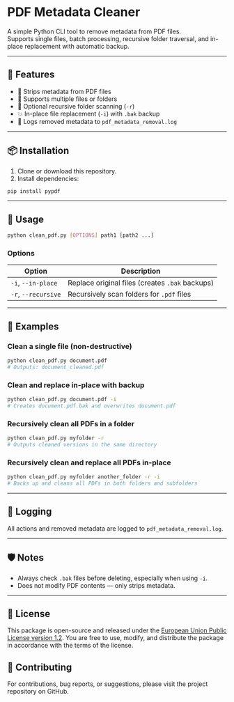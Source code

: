 # PDF Metadata Cleaner

A simple Python CLI tool to remove metadata from PDF files.  
Supports single files, batch processing, recursive folder traversal, and in-place replacement with automatic backup.

---

## 🚀 Features

- 🧼 Strips metadata from PDF files
- 📁 Supports multiple files or folders
- 🔁 Optional recursive folder scanning (`-r`)
- 💥 In-place file replacement (`-i`) with `.bak` backup
- 📝 Logs removed metadata to `pdf_metadata_removal.log`

---

## 📦 Installation

1. Clone or download this repository.
2. Install dependencies:

```bash
pip install pypdf
```

---

## 🔧 Usage

```bash
python clean_pdf.py [OPTIONS] path1 [path2 ...]
```

### Options

| Option            | Description                                      |
|-------------------|--------------------------------------------------|
| `-i`, `--in-place`| Replace original files (creates `.bak` backups) |
| `-r`, `--recursive`| Recursively scan folders for `.pdf` files      |

---

## 📂 Examples

### Clean a single file (non-destructive)

```bash
python clean_pdf.py document.pdf
# Outputs: document_cleaned.pdf
```

### Clean and replace in-place with backup

```bash
python clean_pdf.py document.pdf -i
# Creates document.pdf.bak and overwrites document.pdf
```

### Recursively clean all PDFs in a folder

```bash
python clean_pdf.py myfolder -r
# Outputs cleaned versions in the same directory
```

### Recursively clean and replace all PDFs in-place

```bash
python clean_pdf.py myfolder another_folder -r -i
# Backs up and cleans all PDFs in both folders and subfolders
```

---

## 📝 Logging

All actions and removed metadata are logged to `pdf_metadata_removal.log`.

---

## 🛡️ Notes

- Always check `.bak` files before deleting, especially when using `-i`.
- Does not modify PDF contents — only strips metadata.

---

## 📃 License

This package is open-source and released under the [European Union Public License version 1.2](https://joinup.ec.europa.eu/collection/eupl/eupl-text-eupl-12).
You are free to use, modify, and distribute the package in accordance with the terms of the license.

## 👷 Contributing

For contributions, bug reports, or suggestions, please visit the project repository on GitHub.

